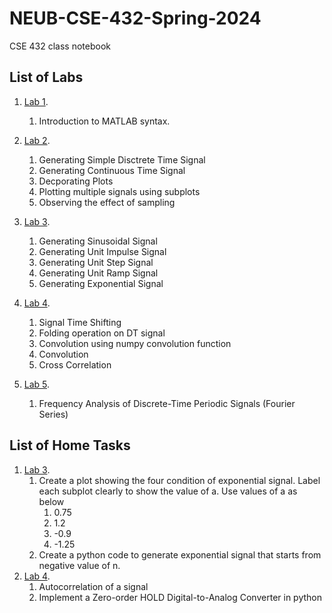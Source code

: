 # NEUB-CSE-432-Spring-2024
CSE 432 class notebook

## List of Labs
1. [Lab 1](https://github.com/shparvez001/NEUB-CSE-432-Spring-2024/tree/main/Lab%201.md).
	1. Introduction to MATLAB syntax.


2. [Lab 2](https://github.com/shparvez001/NEUB-CSE-432-Spring-2024/tree/main/CSE-432-2401-Lab-02.ipynb).
	1. Generating Simple Disctrete Time Signal
    2. Generating Continuous Time Signal
    3. Decporating Plots
    4. Plotting multiple signals using subplots
    5. Observing the effect of sampling

3. [Lab 3](https://github.com/shparvez001/NEUB-CSE-432-Spring-2024/tree/main/CSE-432-2401-Lab-03.ipynb).
    1. Generating Sinusoidal Signal
    2. Generating Unit Impulse Signal
    3. Generating Unit Step Signal
    4. Generating Unit Ramp Signal
    5. Generating Exponential Signal

4. [Lab 4](https://github.com/shparvez001/NEUB-CSE-432-Spring-2024/tree/main/CSE-432-2401-Lab-04.ipynb).
    1. Signal Time Shifting
    2. Folding operation on DT signal
    3. Convolution using numpy convolution function
    4. Convolution
    5. Cross Correlation
5. [Lab 5](https://github.com/shparvez001/NEUB-CSE-432-Spring-2024/tree/main/CSE-432-2401-Lab-05.ipynb).
    1. Frequency Analysis of Discrete-Time Periodic Signals (Fourier Series)    


 ## List of Home Tasks
 1. [Lab 3](https://github.com/shparvez001/NEUB-CSE-432-Spring-2024/tree/main/CSE-432-2401-Lab-03.ipynb).
    1. Create a plot showing the four condition of exponential signal. Label each subplot clearly to show the value of a. Use values of a as below
        1. 0.75
        2. 1.2
        3. -0.9
        4. -1.25
    2. Create a python code to generate exponential signal that starts from negative value of n.
2. [Lab 4](https://github.com/shparvez001/NEUB-CSE-432-Spring-2024/tree/main/CSE-432-2401-Lab-04.ipynb).
    1. Autocorrelation of a signal
    2. Implement a Zero-order HOLD Digital-to-Analog Converter in python